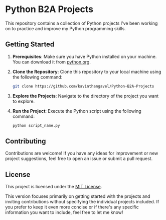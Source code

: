 
# Python B2A Projects

This repository contains a collection of Python projects I've been working on to practice and improve my Python programming skills.

## Getting Started

1. **Prerequisites**: Make sure you have Python installed on your machine. You can download it from [python.org](https://www.python.org/downloads/).

2. **Clone the Repository**: Clone this repository to your local machine using the following command:

   ```bash
   git clone https://github.com/kavinthangavel/Python-B2A-Projects
   ```

3. **Explore the Projects**: Navigate to the directory of the project you want to explore.

4. **Run the Project**: Execute the Python script using the following command:

   ```bash
   python script_name.py
   ```

## Contributing

Contributions are welcome! If you have any ideas for improvement or new project suggestions, feel free to open an issue or submit a pull request.

## License

This project is licensed under the [MIT License](LICENSE).




This version focuses primarily on getting started with the projects and inviting contributions without specifying the individual projects included. If you prefer to keep it even more concise or if there's any specific information you want to include, feel free to let me know!
